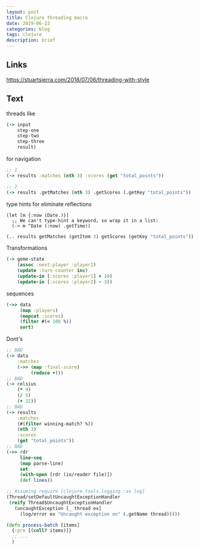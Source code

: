 ```yaml
---
layout: post
title: Clojure threading macro
date: 2019-06-23
categories: blog
tags: clojure 
description: brief
---
```


## Links

https://stuartsierra.com/2018/07/06/threading-with-style

## Text

threads like

```clojure
(-> input
    step-one
    step-two
    step-three
    result)
```

for navigation

```clojure
;; 1
(-> results :matches (nth 3) :scores (get "total_points"))

;; 2
(-> results .getMatches (nth 3) .getScores (.getKey "total_points"))
```

type hints for eliminate reflections

```clo
(let [m {:now (Date.)}]
  ;; We can't type-hint a keyword, so wrap it in a list:
  (-> m ^Date (:now) .getTime))
```

```clojure
(.. results getMatches (getItem 3) getScores (getKey "total_points"))
```

Transformations

```clojure
(-> geme-state
    (assoc :next-player :player2)
    (update :turn-counter inc)
    (update-in [:scores :player1] + 10)
    (update-in [:scores :player2] - 3))
```

sequences

```clojure
(->> data
     (map :players)
     (mapcat :scores)
     (filter #(< 100 %))
     sort)
```

Dont's

```clojure
;; BAD
(-> data
    :matches
    (->> (map :final-score)
         (reduce +)))
;; BAD
(-> celsius
    (* 9)
    (/ 5)
    (+ 32))
;; BAD
(-> results
    :matches
    (#(filter winning-match? %))
    (nth 3)
    :scores
    (get "total_points"))
;; BAD
(->> rdr 
     line-seq
     (map parse-line)
     set
     (with-open [rdr (io/reader file)])
     (def lines))
```

```clojure
;; Assuming require [clojure.tools.logging :as log]
(Thread/setDefaultUncaughtExceptionHandler
 (reify Thread$UncaughtExceptionHandler
   (uncaughtException [_ thread ex]
     (log/error ex "Uncaught exception on" (.getName thread)))))

(defn process-batch [items]
  {:pre [(coll? items)]}
  ;; ...
  )
```
